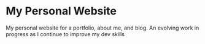 # My Personal Website
My personal website for a portfolio, about me, and blog. An evolving work in progress as I continue to improve my dev skills
